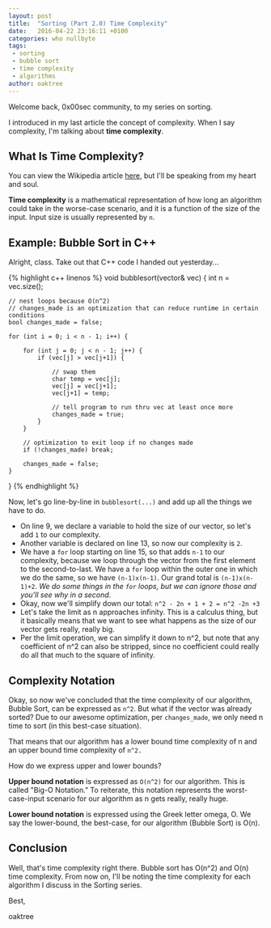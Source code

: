 ```yaml
---
layout: post
title:  "Sorting (Part 2.0) Time Complexity"
date:   2016-04-22 23:16:11 +0100
categories: who nullbyte
tags:
 - sorting
 - bubble sort
 - time complexity
 - algorithms
author: oaktree
---
```

Welcome back, 0x00sec community, to my series on sorting.

I introduced in my last article the concept of complexity. When I say complexity, I'm talking about **time complexity**.

## What Is Time Complexity?
You can view the Wikipedia article <a href="https://en.wikipedia.org/wiki/Time_complexity">here</a>, but I'll be speaking from my heart and soul.

**Time complexity** is a mathematical representation of how long an algorithm could take in the worse-case scenario, and it is a function of the size of the input. Input size is usually represented by `n`.

## Example: Bubble Sort in C++
Alright, class. Take out that C++ code I handed out yesterday...

{% highlight c++ linenos %}
void bubblesort(vector<char>& vec) {
    int n = vec.size();
 
    // nest loops because O(n^2)
    // changes_made is an optimization that can reduce runtime in certain conditions
    bool changes_made = false;
 
    for (int i = 0; i < n - 1; i++) {
 
        for (int j = 0; j < n - 1; j++) {
            if (vec[j] > vec[j+1]) {
 
                // swap them
                char temp = vec[j];
                vec[j] = vec[j+1];
                vec[j+1] = temp;
 
                // tell program to run thru vec at least once more
                changes_made = true;
            }
        }
 
        // optimization to exit loop if no changes made
        if (!changes_made) break;
 
        changes_made = false;
    }
}
{% endhighlight %}

Now, let's go line-by-line in `bubblesort(...)` and add up all the things we have to do.

- On line 9, we declare a variable to hold the size of our vector, so let's add `1` to our complexity.
- Another variable is declared on line 13, so now our complexity is `2`.
- We have a `for` loop starting on line 15, so that adds `n-1` to our complexity, because we loop through the vector from the first element to the second-to-last. We have a `for` loop within the outer one in which we do the same, so we have `(n-1)x(n-1)`. Our grand total is `(n-1)x(n-1)+2`. _We do some things in the `for` loops, but we can ignore those and you'll see why in a second_.
- Okay, now we'll simplify down our total: `n^2 - 2n + 1 + 2 = n^2 -2n +3`
- Let's take the limit as n approaches infinity. This is a calculus thing, but it basically means that we want to see what happens as the size of our vector gets really, really big.
- Per the limit operation, we can simplify it down to n^2, but note that any coefficient of n^2 can also be stripped, since no coefficient could really do all that much to the square of infinity.

## Complexity Notation

Okay, so now we've concluded that the time complexity of our algorithm, Bubble Sort, can be expressed as `n^2`. But what if the vector was already sorted? Due to our awesome optimization, per `changes_made`, we only need n time to sort (in this best-case situation).

That means that our algorithm has a lower bound time complexity of n and an upper bound time complexity of `n^2.`

How do we express upper and lower bounds?

**Upper bound notation** is expressed as `O(n^2)` for our algorithm. This is called "Big-O Notation." To reiterate, this notation represents the worst-case-input scenario for our algorithm as n gets really, really huge.

**Lower bound notation** is expressed using the Greek letter omega, O. We say the lower-bound, the best-case, for our algorithm (Bubble Sort) is O(n).

## Conclusion

Well, that's time complexity right there. Bubble sort has O(n^2) and O(n) time complexity. From now on, I'll be noting the time complexity for each algorithm I discuss in the Sorting series.

Best,

oaktree